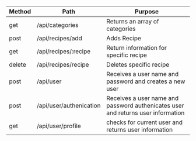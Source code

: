 Method | Path | Purpose
---|---|---
get | /api/categories | Returns an array of categories
post | /api/recipes/add | Adds Recipe
get | /api/recipes/:recipe | Return information for specific recipe
delete | /api/recipes/recipe| Deletes specific recipe
post | /api/user | Receives a user name and password and creates a new user
post | /api/user/authenication | Receives a user name and password authenicates user and returns user information
get | /api/user/profile | checks for current user and returns user information